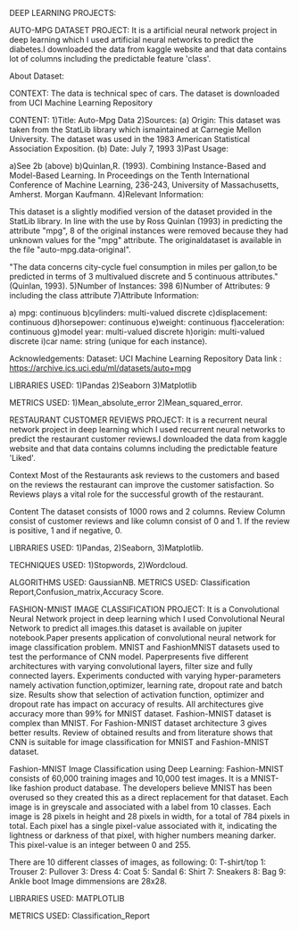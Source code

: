 DEEP LEARNING PROJECTS:

AUTO-MPG DATASET PROJECT:
It is a artificial neural network project in deep learning which I used artificial neural networks to predict the diabetes.I downloaded the data from kaggle website and that data contains lot of columns including the predictable feature 'class'.

About Dataset:

CONTEXT:
The data is technical spec of cars. The dataset is downloaded from UCI Machine Learning Repository

CONTENT:
1)Title: Auto-Mpg Data
2)Sources:
(a) Origin: This dataset was taken from the StatLib library which ismaintained at Carnegie Mellon University. The dataset was used in the 1983 American Statistical Association Exposition.
(b) Date: July 7, 1993
3)Past Usage:

a)See 2b (above)
b)Quinlan,R. (1993). Combining Instance-Based and Model-Based Learning.
In Proceedings on the Tenth International Conference of Machine
Learning, 236-243, University of Massachusetts, Amherst. Morgan
Kaufmann.
4)Relevant Information:

This dataset is a slightly modified version of the dataset provided in the StatLib library. In line with the use by Ross Quinlan (1993) in predicting the attribute "mpg", 8 of the original instances were removed
because they had unknown values for the "mpg" attribute. The originaldataset is available in the file "auto-mpg.data-original".

"The data concerns city-cycle fuel consumption in miles per gallon,to be predicted in terms of 3 multivalued discrete and 5 continuous attributes." (Quinlan, 1993).
5)Number of Instances: 398
6)Number of Attributes: 9 including the class attribute
7)Attribute Information:

a) mpg: continuous
b)cylinders: multi-valued discrete
c)displacement: continuous
d)horsepower: continuous
e)weight: continuous
f)acceleration: continuous
g)model year: multi-valued discrete
h)origin: multi-valued discrete
i)car name: string (unique for each instance).

Acknowledgements:
Dataset: UCI Machine Learning Repository
Data link : https://archive.ics.uci.edu/ml/datasets/auto+mpg

LIBRARIES USED:
1)Pandas
2)Seaborn
3)Matplotlib

METRICS USED:
1)Mean_absolute_error
2)Mean_squared_error.



RESTAURANT CUSTOMER REVIEWS PROJECT:
It is a recurrent neural network project in deep learning which I used recurrent neural networks to predict the restaurant customer reviews.I downloaded the data from kaggle website and that data contains columns including the predictable feature 'Liked'.

Context
Most of the Restaurants ask reviews to the customers and based on the reviews the restaurant can improve the customer satisfaction. So Reviews plays a vital role for the successful growth of the restaurant.

Content
The dataset consists of 1000 rows and 2 columns. Review Column consist of customer reviews and like column consist of 0 and 1. If the review is positive, 1 and if negative, 0.

LIBRARIES USED:
1)Pandas,
2)Seaborn,
3)Matplotlib.

TECHNIQUES USED:
1)Stopwords,
2)Wordcloud.

ALGORITHMS USED:
GaussianNB.
METRICS USED:
Classification Report,Confusion_matrix,Accuracy Score.



FASHION-MNIST IMAGE CLASSIFICATION PROJECT:
It is a Convolutional Neural Network project in deep learning which I used Convolutional Neural Network to predict all images.this dataset is available on jupiter notebook.Paper presents application of convolutional neural network for image classification problem. MNIST and FashionMNIST datasets used to test the performance of CNN model. Paperpresents five different architectures with varying convolutional layers, filter size and fully connected layers. Experiments conducted with varying hyper-parameters namely activation function,optimizer, learning rate, dropout rate and batch size. Results show that selection of activation function, optimizer and dropout rate has impact on accuracy of results. All architectures give accuracy more than 99% for MNIST dataset. Fashion-MNIST dataset is complex than MNIST. For Fashion-MNIST dataset architecture 3 gives better results. Review of obtained results and from literature shows that CNN is suitable for image classification for MNIST and Fashion-MNIST dataset.

Fashion-MNIST Image Classification using Deep Learning:
Fashion-MNIST consists of 60,000 training images and 10,000 test images. It is a MNIST-like fashion product database. The developers believe MNIST has been overused so they created this as a direct replacement for that dataset. Each image is in greyscale and associated with a label from 10 classes.
Each image is 28 pixels in height and 28 pixels in width, for a total of 784 pixels in total.
Each pixel has a single pixel-value associated with it, indicating the lightness or darkness of that pixel, with higher numbers meaning darker. This pixel-value is an integer between 0 and 255.

There are 10 different classes of images, as following:
0: T-shirt/top
1: Trouser
2: Pullover
3: Dress
4: Coat
5: Sandal
6: Shirt
7: Sneakers
8: Bag
9: Ankle boot
Image dimmensions are 28x28.

LIBRARIES USED:
MATPLOTLIB

METRICS USED:
Classification_Report






